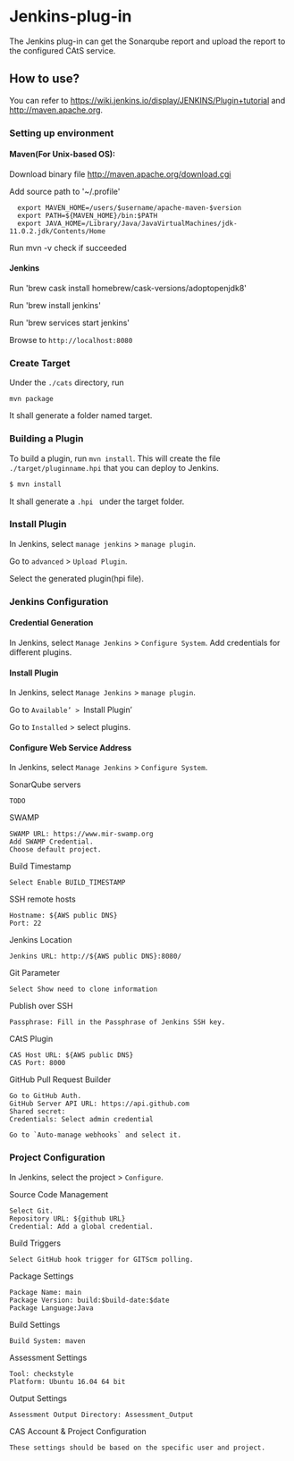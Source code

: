 # Jenkins-plug-in

The Jenkins plug-in can get the Sonarqube report and upload the report to the configured CAtS service.

## How to use?

You can refer to https://wiki.jenkins.io/display/JENKINS/Plugin+tutorial and http://maven.apache.org.

### Setting up environment

#### Maven(For Unix-based OS):

Download binary file http://maven.apache.org/download.cgi

Add source path to '~/.profile'

```
  export MAVEN_HOME=/users/$username/apache-maven-$version
  export PATH=${MAVEN_HOME}/bin:$PATH
  export JAVA_HOME=/Library/Java/JavaVirtualMachines/jdk-11.0.2.jdk/Contents/Home
```

Run mvn -v check if succeeded

#### Jenkins

Run 'brew cask install homebrew/cask-versions/adoptopenjdk8'

Run 'brew install jenkins'

Run 'brew services start jenkins'

Browse to `http://localhost:8080`


### Create Target

Under the `./cats` directory, run

```
mvn package
```

It shall generate a folder named target.

### Building a Plugin

To build a plugin, run `mvn install`. This will create the file `./target/pluginname.hpi` that you can deploy to Jenkins.

```bash
$ mvn install
```

It shall generate a `.hpi ` under the target folder.


### Install Plugin

In Jenkins, select `manage jenkins` >  `manage plugin`.

Go to `advanced` > `Upload Plugin`.

Select the generated plugin(hpi file).


### Jenkins Configuration

#### Credential Generation

In Jenkins, select `Manage Jenkins` > `Configure System`.
Add credentials for different plugins.

#### Install Plugin

In Jenkins, select `Manage Jenkins` > `manage plugin`.

Go to `Available’ > `Install Plugin’

Go to `Installed` > select plugins.

#### Configure Web Service Address

In Jenkins, select `Manage Jenkins` > `Configure System`.


SonarQube servers

```
TODO
```

SWAMP

```
SWAMP URL: https://www.mir-swamp.org
Add SWAMP Credential.
Choose default project.
```

Build Timestamp
```
Select Enable BUILD_TIMESTAMP
```

SSH remote hosts
```
Hostname: ${AWS public DNS}
Port: 22
```

Jenkins Location

```
Jenkins URL: http://${AWS public DNS}:8080/
```

Git Parameter

```
Select Show need to clone information
```


Publish over SSH

```
Passphrase: Fill in the Passphrase of Jenkins SSH key.
```

CAtS Plugin

```
CAS Host URL: ${AWS public DNS}
CAS Port: 8000
```

GitHub Pull Request Builder

```
Go to GitHub Auth.
GitHub Server API URL: https://api.github.com
Shared secret: 
Credentials: Select admin credential

Go to `Auto-manage webhooks` and select it.
```

### Project Configuration

In Jenkins, select the project > `Configure`.

Source Code Management

```
Select Git.
Repository URL: ${github URL}
Credential: Add a global credential.
```

Build Triggers

```
Select GitHub hook trigger for GITScm polling.
```

Package Settings

```
Package Name: main
Package Version: build:$build-date:$date
Package Language:Java
```

Build Settings

```
Build System: maven
```

Assessment Settings

```
Tool: checkstyle
Platform: Ubuntu 16.04 64 bit
```

Output Settings

```
Assessment Output Directory: Assessment_Output
```

CAS Account & Project Configuration

```
These settings should be based on the specific user and project.
```
